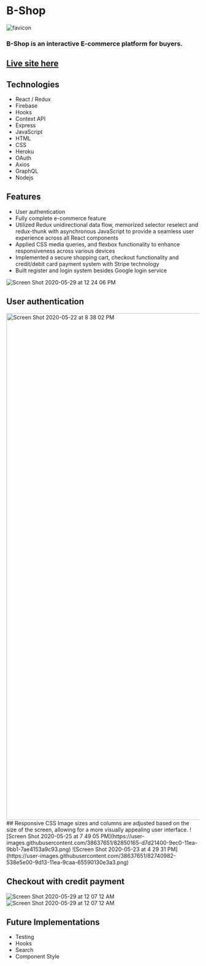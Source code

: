 
# B-Shop

![favicon](https://user-images.githubusercontent.com/38637651/83689605-f2894480-a5b4-11ea-82f5-bfd2ab2d0265.jpg)

### B-Shop is an interactive E-commerce platform for buyers. 

## [Live site here](https://bshops.herokuapp.com/)


## Technologies
* React / Redux
* Firebase
* Hooks
* Context API
* Express
* JavaScript
* HTML
* CSS
* Heroku
* OAuth
* Axios
* GraphQL
* Nodejs

## Features
* User authentication 
* Fully complete e-commerce feature
* Utilized Redux unidirectional data flow, memorized selector reselect and redux-thunk with asynchronous
JavaScript to provide a seamless user experience across all React components
* Applied CSS media queries, and flexbox functionality to enhance responsiveness across various devices
* Implemented a secure shopping cart, checkout functionality and credit/debit card payment system with
Stripe technology
* Built register and login system besides Google login service

![Screen Shot 2020-05-29 at 12 24 06 PM](https://user-images.githubusercontent.com/38637651/83287595-8f0fa900-a1a7-11ea-97bb-bcbc27630e5f.png)


## User authentication  
<img width="1319" alt="Screen Shot 2020-05-22 at 8 38 02 PM" src="https://user-images.githubusercontent.com/38637651/82719002-318dd080-9c6c-11ea-9246-8223b6714570.png">
## Responsive CSS 
Image sizes and columns are adjusted based on the size of the screen, allowing for a more visually appealing user interface.
![Screen Shot 2020-05-25 at 7 49 05 PM](https://user-images.githubusercontent.com/38637651/82850165-d7d21400-9ec0-11ea-9bb1-7ae4153a9c93.png)
![Screen Shot 2020-05-23 at 4 29 31 PM](https://user-images.githubusercontent.com/38637651/82740982-538e5e00-9d13-11ea-9caa-65590130e3a3.png)

## Checkout with credit payment
![Screen Shot 2020-05-29 at 12 07 12 AM](https://user-images.githubusercontent.com/38637651/83223793-6fde3080-a141-11ea-95fa-9753f3f977d9.png)
![Screen Shot 2020-05-29 at 12 07 12 AM](https://user-images.githubusercontent.com/38637651/83223793-6fde3080-a141-11ea-95fa-9753f3f977d9.png)
## Future Implementations
* Testing
* Hooks
* Search
* Component Style




















